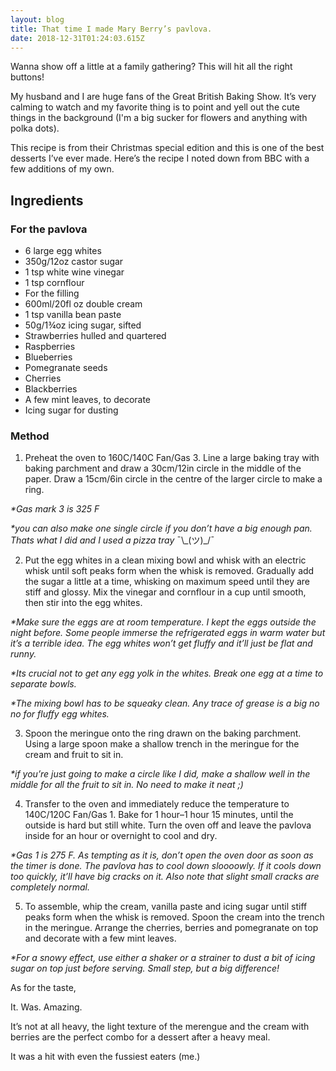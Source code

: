 ```yaml
---
layout: blog
title: That time I made Mary Berry’s pavlova.
date: 2018-12-31T01:24:03.615Z
---
```

Wanna show off a little at a family gathering? This will hit all the right buttons!

My husband and I are huge fans of the Great British Baking Show. It’s very calming to watch and my favorite thing is to point and yell out the cute things in the background (I'm a big sucker for flowers and anything with polka dots). 

This recipe is from their Christmas special edition and this is one of the best desserts I’ve ever made. Here’s the recipe I noted down from BBC with a few additions of my own. 

## Ingredients

### For the pavlova

* 6 large egg whites
* 350g/12oz castor sugar
* 1 tsp white wine vinegar 
* 1 tsp cornflour
* For the filling
* 600ml/20fl oz double cream
* 1 tsp vanilla bean paste
* 50g/1¾oz icing sugar, sifted
* Strawberries hulled and quartered
* Raspberries
* Blueberries 
* Pomegranate seeds
* Cherries
* Blackberries 
* A few mint leaves, to decorate 
* Icing sugar for dusting

### Method

1. Preheat the oven to 160C/140C Fan/Gas 3. Line a large baking tray with baking parchment and draw a 30cm/12in circle in the middle of the paper. Draw a 15cm/6in circle in the centre of the larger circle to make a ring. 

_\*Gas mark 3 is 325 F_

_\*you can also make one single circle if you don’t have a big enough pan. Thats what I did and I used a pizza tray_ ¯\\_(ツ)\_/¯ 

2. Put the egg whites in a clean mixing bowl and whisk with an electric whisk until soft peaks form when the whisk is removed. Gradually add the sugar a little at a time, whisking on maximum speed until they are stiff and glossy. Mix the vinegar and cornflour in a cup until smooth, then stir into the egg whites.

_\*Make sure the eggs are at room temperature. I kept the eggs outside the night before. Some people immerse the refrigerated eggs in warm water but it’s a terrible idea. The egg whites won’t get fluffy and it’ll just be flat and runny._ 

_\*Its crucial not to get any egg yolk in the whites. Break one egg at a time to separate bowls._

_\*The mixing bowl has to be squeaky clean. Any trace of grease is a big no no for fluffy egg whites._

3. Spoon the meringue onto the ring drawn on the baking parchment. Using a large spoon make a shallow trench in the meringue for the cream and fruit to sit in.

_\*if you’re just going to make a circle like I did, make a shallow well in the middle for all the fruit to sit in. No need to make it neat ;)_

4. Transfer to the oven and immediately reduce the temperature to 140C/120C Fan/Gas 1. Bake for 1 hour–1 hour 15 minutes, until the outside is hard but still white. Turn the oven off and leave the pavlova inside for an hour or overnight to cool and dry.

_\*Gas 1 is 275 F. As tempting as it is, don’t open the oven door as soon as the timer is done. The pavlova has to cool down sloooowly. If it cools down too quickly, it’ll have big cracks on it. Also note that slight small cracks are completely normal._

5. To assemble, whip the cream, vanilla paste and icing sugar until stiff peaks form when the whisk is removed. Spoon the cream into the trench in the meringue. Arrange the cherries, berries and pomegranate on top and decorate with a few mint leaves. 

_\*For a snowy effect, use either a shaker or a strainer to dust a bit of icing sugar on top just before serving. Small step, but a big difference!_

As for the taste, 

It. Was. Amazing. 

It’s not at all heavy, the light texture of the merengue and the cream with berries are the perfect combo for a dessert after a heavy meal. 

It was a hit with even the fussiest eaters (me.)
